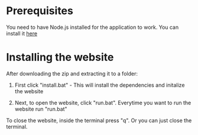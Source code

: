 # Prerequisites

You need to have Node.js installed for the application to work. You can install it [here](https://nodejs.org/en) 

# Installing the website

After downloading the zip and extracting it to a folder:

1. First click "install.bat" - This will install the dependencies and initalize the website

2. Next, to open the website, click "run.bat". Everytime you want to run the website run "run.bat" 

To close the website, inside the terminal press "q". Or you can just close the terminal. 